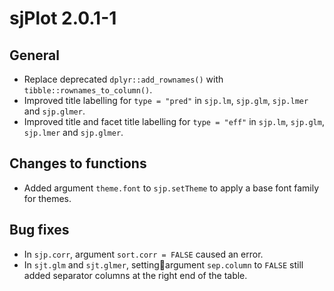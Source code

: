 # sjPlot 2.0.1-1

## General

* Replace deprecated `dplyr::add_rownames()` with `tibble::rownames_to_column()`.
* Improved title labelling for `type = "pred"` in `sjp.lm`, `sjp.glm`, `sjp.lmer` and `sjp.glmer`.
* Improved title and facet title labelling for `type = "eff"` in `sjp.lm`, `sjp.glm`, `sjp.lmer` and `sjp.glmer`.

## Changes to functions

* Added argument `theme.font` to `sjp.setTheme` to apply a base font family for themes.

## Bug fixes

* In `sjp.corr`, argument `sort.corr = FALSE` caused an error.
* In `sjt.glm` and `sjt.glmer`, settingargument `sep.column` to `FALSE` still added separator columns at the right end of the table.
